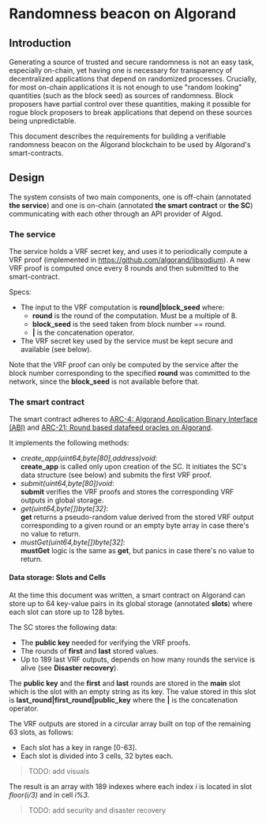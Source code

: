 # Randomness beacon on Algorand

## Introduction
Generating a source of trusted and secure randomness is not an easy task, especially on-chain, yet having one is necessary for transparency of decentralized applications that depend on randomized processes. Crucially, for most on-chain applications it is not enough to use "random looking" quantities (such as the block seed) as sources of randomness. Block proposers have partial control over these quantities, making it possible for rogue block proposers to break applications that depend on these sources being unpredictable.

This document describes the requirements for building a verifiable randomness beacon on the Algorand blockchain to be used by Algorand's smart-contracts.

## Design
The system consists of two main components, one is off-chain (annotated **the service**) and one is on-chain (annotated **the smart contract** or **the SC**) communicating with each other through an API provider of Algod.

### The service
The service holds a VRF secret key, and uses it to periodically compute a VRF proof (implemented in https://github.com/algorand/libsodium). A new VRF proof is computed once every 8 rounds and then submitted to the smart-contract.

Specs:  
- The input to the VRF computation is **round|block_seed** where:
  - **round** is the round of the computation. Must be a multiple of 8.
  - **block_seed** is the seed taken from block number == round.
  - **|** is the concatenation operator.
- The VRF secret key used by the service must be kept secure and available (see below).

Note that the VRF proof can only be computed by the service after the block number corresponding to the specified **round** was committed to the network, since the **block_seed** is not available before that.

### The smart contract
The smart contract adheres to [ARC-4: Algorand Application Binary Interface (ABI)](https://arc.algorand.foundation/ARCs/arc-0004) and [ARC-21: Round based datafeed oracles on Algorand](https://github.com/algorandfoundation/ARCs/pull/76).

It implements the following methods:  
- *create_app(uint64,byte[80],address)void*:  
**create_app** is called only upon creation of the SC. It initiates the SC's data structure (see below) and submits the first VRF proof.
- *submit(uint64,byte[80])void*:  
**submit** verifies the VRF proofs and stores the corresponding VRF outputs in global storage.
- *get(uint64,byte[])byte[32]*:  
**get** returns a pseudo-random value derived from the stored VRF output corresponding to a given round or an empty byte array in case there's no value to return.
- *mustGet(uint64,byte[])byte[32]*:  
**mustGet** logic is the same as **get**, but panics in case there's no value to return.

#### Data storage: Slots and Cells
At the time this document was written, a smart contract on Algorand can store up to 64 key-value pairs in its global storage (annotated **slots**) where each slot can store up to 128 bytes.

The SC stores the following data:  
- The **public key** needed for verifying the VRF proofs.
- The rounds of **first** and **last** stored values.
- Up to 189 last VRF outputs, depends on how many rounds the service is alive (see **Disaster recovery**).

The **public key** and the **first** and **last** rounds are stored in the **main** slot which is the slot with an empty string as its key. The value stored in this slot is **last_round|first_round|public_key** where the **|** is the concatenation operator.

The VRF outputs are stored in a circular array built on top of the remaining 63 slots, as follows:  
- Each slot has a key in range [0-63].
- Each slot is divided into 3 cells, 32 bytes each.

>TODO: add visuals

The result is an array with 189 indexes where each index *i* is located in slot *floor(i/3)* and in cell *i%3*.

>TODO: add security and disaster recovery

